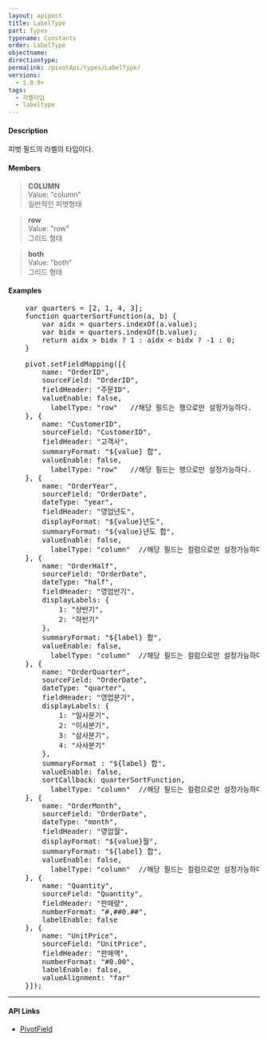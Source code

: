 ```yaml
---
layout: apipost
title: LabelType
part: Types
typename: Constants
order: LabelType
objectname: 
directiontype: 
permalink: /pivotApi/types/LabelType/
versions:
  - 1.0.9+
tags:
  - 라벨타입
  - labeltype
---
```


#### Description

피벗 필드의 라벨의 타입이다.   

#### Members

> **COLUMN**   
> Value: "column"   
> 일반적인 피벗형태       

> **row**  
> Value: "row"   
> 그리드 형태       

> **both**  
> Value: "both"   
> 그리드 형태       

#### Examples   

<pre class="prettyprint">
    var quarters = [2, 1, 4, 3];
    function quarterSortFunction(a, b) {
        var aidx = quarters.indexOf(a.value);
        var bidx = quarters.indexOf(b.value);
        return aidx > bidx ? 1 : aidx < bidx ? -1 : 0;
    }

	pivot.setFieldMapping([{
	    name: "OrderID",
	    sourceField: "OrderID",
	    fieldHeader: "주문ID",
	    valueEnable: false,
		  labelType: "row"   //해당 필드는 행으로만 설정가능하다.   
	}, {
	    name: "CustomerID",
	    sourceField: "CustomerID",
	    fieldHeader: "고객사",
	    summaryFormat: "${value} 합",
	    valueEnable: false,
		  labelType: "row"   //해당 필드는 행으로만 설정가능하다.   
	}, {
	    name: "OrderYear",
	    sourceField: "OrderDate",
	    dateType: "year",
	    fieldHeader: "영업년도",
	    displayFormat: "${value}년도",
	    summaryFormat: "${value}년도 합",
	    valueEnable: false,
		  labelType: "column"  //해당 필드는 컬럼으로만 설정가능하다.  
	}, {
	    name: "OrderHalf",
	    sourceField: "OrderDate",
	    dateType: "half",
	    fieldHeader: "영업반기",
	    displayLabels: {
	        1: "상반기",
	        2: "하반기"
	    },
	    summaryFormat: "${label} 합",
	    valueEnable: false,
		  labelType: "column"  //해당 필드는 컬럼으로만 설정가능하다.  
	}, {
	    name: "OrderQuarter",
	    sourceField: "OrderDate",
	    dateType: "quarter",
	    fieldHeader: "영업분기",
	    displayLabels: { 
	        1: "일사분기",
	        2: "이사분기",
	        3: "삼사분기",
	        4: "사사분기"
	    },
	    summaryFormat : "${label} 합",
	    valueEnable: false,
	    sortCallback: quarterSortFunction,
		  labelType: "column"  //해당 필드는 컬럼으로만 설정가능하다.  
	}, {
	    name: "OrderMonth",
	    sourceField: "OrderDate",
	    dateType: "month",
	    fieldHeader: "영업월",
	    displayFormat: "${value}월",
	    summaryFormat: "${label} 합",
	    valueEnable: false,
		  labelType: "column"  //해당 필드는 컬럼으로만 설정가능하다. 
	}, {
	    name: "Quantity",
	    sourceField: "Quantity",
	    fieldHeader: "판매량",
	    numberFormat: "#,##0.##",
	    labelEnable: false
	}, {
	    name: "UnitPrice",
	    sourceField: "UnitPrice",
	    fieldHeader: "판매액",
	    numberFormat: "#0.00",
	    labelEnable: false,
	    valueAlignment: "far"   
	}]);	
</pre>

---

#### API Links

* [PivotField](/pivotApi/types/PivotField/)   
